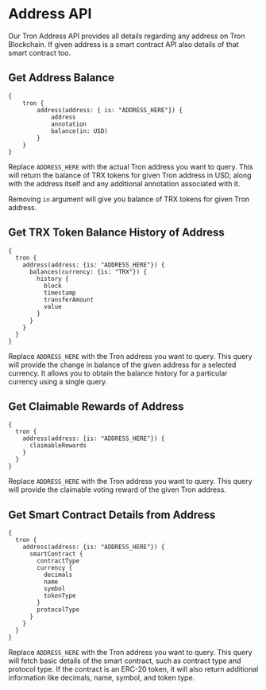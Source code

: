 # Address API

Our Tron Address API provides all details regarding any address on Tron Blockchain. If given address is a smart contract API also details of that smart contract too.

## Get Address Balance

```
{
    tron {
        address(address: { is: "ADDRESS_HERE"}) {
            address
            annotation
            balance(in: USD)
        }
    }
}
```

Replace `ADDRESS_HERE` with the actual Tron address you want to query. This will return the balance of TRX tokens for given Tron address in USD, along with the address itself and any additional annotation associated with it.

Removing `in` argument will give you balance of TRX tokens for given Tron address.

## Get TRX Token Balance History of Address

```
{
  tron {
    address(address: {is: "ADDRESS_HERE"}) {
      balances(currency: {is: "TRX"}) {
        history {
          block
          timestamp
          transferAmount
          value
        }
      }
    }
  }
}
```

Replace `ADDRESS_HERE` with the Tron address you want to query. This query will provide the change in balance of the given address for a selected currency. It allows you to obtain the balance history for a particular currency using a single query.

## Get Claimable Rewards of Address

```
{
  tron {
    address(address: {is: "ADDRESS_HERE"}) {
      claimableRewards
    }
  }
}
```

Replace `ADDRESS_HERE` with the Tron address you want to query. This query will provide the claimable voting reward of the given Tron address.

## Get Smart Contract Details from Address

```
{
  tron {
    address(address: {is: "ADDRESS_HERE"}) {
      smartContract {
        contractType
        currency {
          decimals
          name
          symbol
          tokenType
        }
        protocolType
      }
    }
  }
}
```

Replace `ADDRESS_HERE` with the Tron address you want to query. This query will fetch basic details of the smart contract, such as contract type and protocol type. If the contract is an ERC-20 token, it will also return additional information like decimals, name, symbol, and token type.
